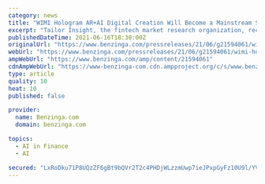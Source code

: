 ```yaml
---
category: news
title: "WIMI Hologram AR+AI Digital Creation Will Become a Mainstream Service, As 5G Promotes the Upgrade of Film and Television Culture"
excerpt: "Tailor Insight, the fintech market research organization, recently released a research report \"WIMI Hologram AR+AI"
publishedDateTime: 2021-06-16T18:30:00Z
originalUrl: "https://www.benzinga.com/pressreleases/21/06/g21594061/wimi-hologram-ar-ai-digital-creation-will-become-a-mainstream-service-as-5g-promotes-the-upgrade-o"
webUrl: "https://www.benzinga.com/pressreleases/21/06/g21594061/wimi-hologram-ar-ai-digital-creation-will-become-a-mainstream-service-as-5g-promotes-the-upgrade-o"
ampWebUrl: "https://www.benzinga.com/amp/content/21594061"
cdnAmpWebUrl: "https://www-benzinga-com.cdn.ampproject.org/c/s/www.benzinga.com/amp/content/21594061"
type: article
quality: 10
heat: 10
published: false

provider:
  name: Benzinga.com
  domain: benzinga.com

topics:
  - AI in Finance
  - AI

secured: "LxRoDku71P8UQzZF6gBt9bQVr2T2c4PHDjWLzzmUwp7ieJPxpGyFz10U9l/YV7FoDG5TvzlI34sxvAal4I1yCk+UVYaAe/z+zESDyd8OHIvnbRNAVayV5zUb74jIwIa+9dQa+y1rfJ2l6puztVv5ueJY+2TaNiknISaxxJA0WXm09Yank5gqCbgXFYpjqOq0N3m/MrpYO5ECS/WwpxoqoaM+23ezjxnLhjU95w7CWKoGbQkDw3DT/G7CrvqLkKyAuPIj7yQYvyB5ihhW8cubTfrjVvvqHaTsrLaWq1i7Wjv4yBhMxAco2W/Kk54V0KVHsk8D47E+uI/a9S5ER/bjnOQOH8GyTRYaIKIoIOHcQS8=;A6cNvp6ztQs1waX6pnL5NQ=="
---
```


